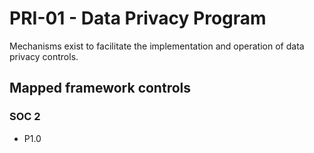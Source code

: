 # PRI-01 - Data Privacy Program
Mechanisms exist to facilitate the implementation and operation of data privacy controls. 
## Mapped framework controls
### SOC 2
- P1.0